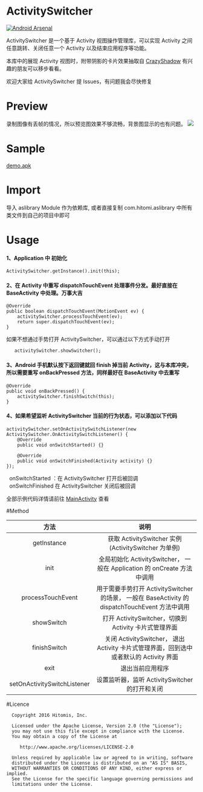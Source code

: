 # ActivitySwitcher

[![Android Arsenal](https://img.shields.io/badge/Android%20Arsenal-ActivitySwitcher-brightgreen.svg?style=flat)](http://android-arsenal.com/details/1/4635)

   ActivitySwitcher 是一个基于 Activity 视图操作管理库，可以实现 Activity 之间任意跳转、关闭任意一个 Activity
以及结束应用程序等功能。
   
   本库中的展现 Activity 视图时，附带阴影的卡片效果抽取自 [CrazyShadow](https://github.com/Hitomis/CrazyShadow) 有兴趣的朋友可以移步看看。
   
   欢迎大家给 ActivitySwitcher 提 Issues，有问题我会尽快修复

# Preview

录制图像有丢帧的情况，所以预览图效果不够流畅，背景图显示的也有问题。
<img src="preview/activity_swither.gif"/>

# Sample

[demo.apk](https://github.com/Hitomis/ActivitySwitcher/tree/master/sample/app.apk)

# Import

导入 aslibrary Module 作为依赖库, 或者直接复制 com.hitomi.aslibrary 中所有类文件到自己的项目中即可

# Usage

#### 1、Application 中 初始化

    ActivitySwitcher.getInstance().init(this);

#### 2、在 Activity 中重写 dispatchTouchEvent 处理事件分发。最好直接在 BaseActivity 中处理。万事大吉

    @Override
    public boolean dispatchTouchEvent(MotionEvent ev) {
        activitySwitcher.processTouchEvent(ev);
        return super.dispatchTouchEvent(ev);
    }

   如果不想通过手势打开 ActivitySwitcher，可以通过以下方式手动打开
   
       activitySwitcher.showSwitcher();

#### 3、Android 手机默认按下返回键就回 finish 掉当前 Activity，这与本库冲突，所以需要重写 onBackPressed 方法，同样最好在 BaseActivity 中去重写

    @Override
    public void onBackPressed() {
        activitySwitcher.finishSwitch(this);
    }

#### 4、如果希望监听 ActivitySwitcher 当前的行为状态，可以添加以下代码

    activitySwitcher.setOnActivitySwitchListener(new ActivitySwitcher.OnActivitySwitchListener() {
        @Override
        public void onSwitchStarted() {}

        @Override
        public void onSwitchFinished(Activity activity) {}
    });
    
   onSwitchStarted ：在 ActivitySwitcher 打开后被回调 <br/>
   onSwitchFinished 在 ActivitySwitcher 关闭后被回调

   全部示例代码详情请前往 [MainActivity](https://github.com/Hitomis/ActivitySwitcher/blob/master/app/src/main/java/com/hitomi/activityswitcher/MainActivity.java) 查看

#Method

| 方法 | 说明 |
| :--: | :--: |
| getInstance | 获取 ActivitySwitcher 实例 (ActivitySwitcher 为单例) |
| init | 全局初始化 ActivitySwitcher， 一般在 Application 的 onCreate 方法中调用 |
| processTouchEvent | 用于需要手势打开 ActivitySwitcher 的场景， 一般在 BaseActivity 的 dispatchTouchEvent 方法中调用 |
| showSwitch | 打开 ActivitySwitcher，切换到 Activity 卡片式管理界面 |
| finishSwitch | 关闭 ActivitySwitcher， 退出 Activity 卡片式管理界面，回到选中或者默认的 Activity 界面 |
| exit | 退出当前应用程序 |
| setOnActivitySwitchListener | 设置监听器，监听 ActivitySwitcher 的打开和关闭 |


#Licence

      Copyright 2016 Hitomis, Inc.

      Licensed under the Apache License, Version 2.0 (the "License");
      you may not use this file except in compliance with the License.
      You may obtain a copy of the License at

         http://www.apache.org/licenses/LICENSE-2.0

      Unless required by applicable law or agreed to in writing, software
      distributed under the License is distributed on an "AS IS" BASIS,
      WITHOUT WARRANTIES OR CONDITIONS OF ANY KIND, either express or implied.
      See the License for the specific language governing permissions and
      limitations under the License.
 


